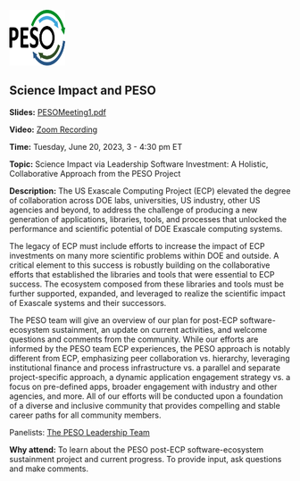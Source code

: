 <a href="https://pesoproject.org"><img src="../PESO-Logo.png" alt="PESO Logo" style="width:100px;height:100px;"></a>

## Science Impact and PESO

**Slides:** [PESOMeeting1.pdf](../files/PESOMeeting1.pdf)

**Video:** [Zoom Recording](https://exascaleproject.zoomgov.com/rec/share/aWgl3dscmeFwisIob1a24O7BKEiA1R4sqxVYqIGUeyXiLkbfqQSg4GyMcwFlMNIr.V1O6AKhqEaFcttrG)

**Time:** Tuesday, June 20, 2023, 3 - 4:30 pm ET

**Topic:** Science Impact via Leadership Software Investment: A Holistic, Collaborative Approach from the PESO Project

**Description:** The US Exascale Computing Project (ECP) elevated the degree of collaboration across DOE labs, universities, US industry, other US agencies and beyond, to address the challenge of producing a new generation of applications, libraries, tools, and processes that unlocked the performance and scientific potential of DOE Exascale computing systems.  

The legacy of ECP must include efforts to increase the impact of ECP investments on many more scientific problems within DOE and outside.  A critical element to this success is robustly building on the collaborative efforts that established the libraries and tools that were essential to ECP success.  The ecosystem composed from these libraries and tools must be further supported, expanded, and leveraged to realize the scientific impact of Exascale systems and their successors. 

The PESO team will give an overview of our plan for post-ECP software-ecosystem sustainment, an update on current activities, and welcome questions and comments from the community.  While our efforts are informed by the PESO team ECP experiences, the PESO approach is notably different from ECP, emphasizing peer collaboration vs. hierarchy, leveraging institutional finance and process infrastructure vs. a parallel and separate project-specific approach, a dynamic application engagement strategy vs. a focus on pre-defined apps, broader engagement with industry and other agencies, and more.  All of our efforts will be conducted upon a foundation of a diverse and inclusive community that provides compelling and stable career paths for all community members. 

Panelists: [The PESO Leadership Team](../PESOTeam.md)

**Why attend:** To learn about the PESO post-ECP software-ecosystem sustainment project and current progress. To provide input, ask questions and make comments.
